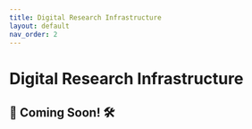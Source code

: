 ```yaml
---
title: Digital Research Infrastructure
layout: default 
nav_order: 2
---
```


# Digital Research Infrastructure

🚧 Coming Soon! 🛠️
--- 